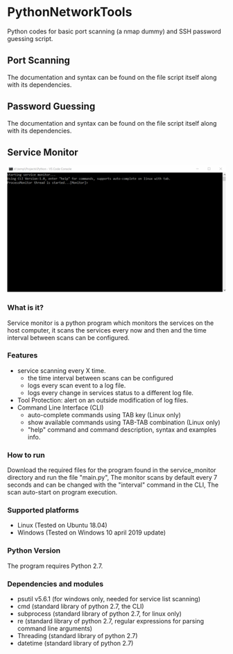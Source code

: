 # PythonNetworkTools
Python codes for basic port scanning (a nmap dummy) and SSH password guessing script.

## Port Scanning
The documentation and syntax can be found on the file script itself along with its dependencies.

## Password Guessing
The documentation and syntax can be found on the file script itself along with its dependencies.

## Service Monitor
![](service_monitor_diff_command.gif)
### What is it?
Service monitor is a python program which monitors the services on the host computer, it  scans the services every now and then and the time interval between scans can be configured.

### Features
- service scanning every X time.
    - the time interval between scans can be configured
    - logs every scan event to a log file.
    - logs every change in services status to a different log file.
- Tool Protection: alert on an outside modification of log files.
- Command Line Interface (CLI)
    - auto-complete commands using TAB key (Linux only)
    - show available commands using TAB-TAB combination (Linux only)
    - "help" command and command description, syntax and examples info.

### How to run
Download the required files for the program found in the service_monitor directory and run the file "main.py", The monitor scans by default every 7 seconds and can be changed with the "interval" command in the CLI, The scan auto-start on program execution.

### Supported platforms
- Linux (Tested on Ubuntu 18.04)
- Windows (Tested on Windows 10 april 2019 update)

### Python Version
The program requires Python 2.7.

### Dependencies and modules
- psutil v5.6.1 (for windows only, needed for service list scanning)
- cmd (standard library of python 2.7, the CLI)
- subprocess (standard library of python 2.7, for linux only)
- re (standard library of python 2.7, regular expressions for parsing command line arguments)
- Threading (standard library of python 2.7)
- datetime (standard library of python 2.7)


